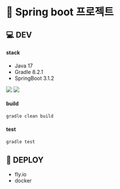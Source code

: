 # 🚢 Spring boot 프로젝트




## 💻 DEV
#### stack
- Java 17
- Gradle 8.2.1
- SpringBoot 3.1.2
  
 <img src="https://img.shields.io/badge/springboot-6DB33F?style=for-the-badge&logo=springboot&logoColor=white">  <img src="https://img.shields.io/badge/Gradle-02303AF?style=for-the-badge&logo=Gradle&logoColor=white">
 
#### build
```bash
gradle clean build
```

#### test
```bash
gradle test
```


## 📢 DEPLOY
- fly.io
- docker
